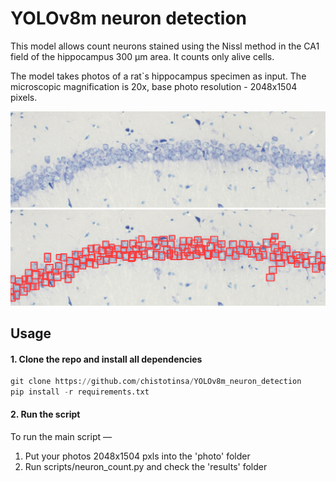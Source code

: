 # YOLOv8m neuron detection

This model allows count neurons stained using the Nissl method in the CA1 field of the hippocampus ​​300 μm area.
It counts only alive cells. 

The model takes photos of a rat`s hippocampus specimen as input. The microscopic magnification is 20x, 
base photo resolution - 2048х1504 pixels.

![plot](./readme_pics/hippocampus_raw.jpg)
![plot](./readme_pics/detected_cells.jpg)


## Usage
#### 1. Clone the repo and install all dependencies
```python
git clone https://github.com/chistotinsa/YOLOv8m_neuron_detection
pip install -r requirements.txt
```

#### 2. Run the script
To run the main script — 
1. Put your photos 2048х1504 pxls into the 'photo' folder
2. Run scripts/neuron_count.py and check the 'results' folder
